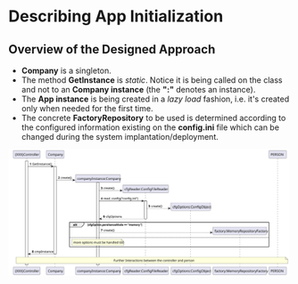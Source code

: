 # Describing App Initialization

## Overview of the Designed Approach

- **Company** is a singleton.
- The method **GetInstance** is _static_. Notice it is being called on the class and not to an **Company instance** (the **":"** denotes an instance).
- The **App instance** is being created in a _lazy load_ fashion, i.e. it's created only when needed for the first time.
- The concrete **FactoryRepository** to be used is determined according to the configured information existing on the **config.ini** file which can be changed during the system implantation/deployment.

![CompanyInit](CompanyInit.svg)

